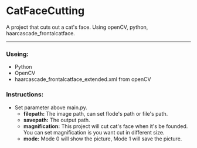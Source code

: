 # CatFaceCutting
A project that cuts out a cat's face. Using openCV, python, haarcascade_frontalcatface.

---
### Useing:
* Python
* OpenCV
* haarcascade_frontalcatface_extended.xml from openCV

### Instructions:
* Set parameter above main.py.
  * **filepath:** The image path, can set flode's path or file's path.
  * **savepath:** The output path.
  * **magnification:** This project will cut cat's face when it's be founded. You can set magnification is you want cut in different size.
  * **mode:** Mode 0 will show the picture, Mode 1 will save the picture.
 
